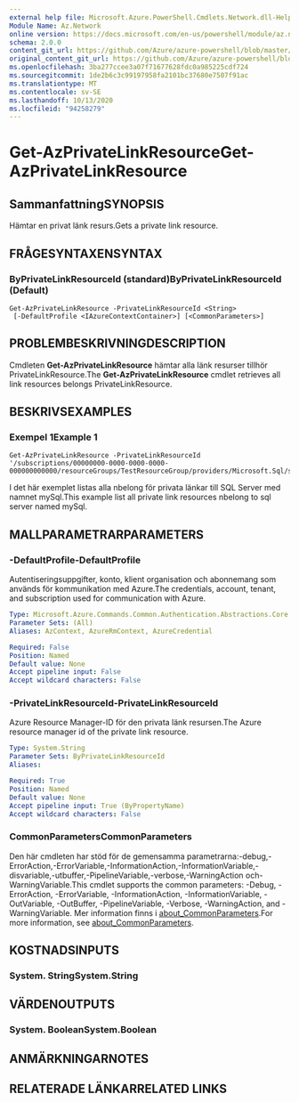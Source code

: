```yaml
---
external help file: Microsoft.Azure.PowerShell.Cmdlets.Network.dll-Help.xml
Module Name: Az.Network
online version: https://docs.microsoft.com/en-us/powershell/module/az.network/get-azprivatelinkresource
schema: 2.0.0
content_git_url: https://github.com/Azure/azure-powershell/blob/master/src/Network/Network/help/Get-AzPrivateLinkResource.md
original_content_git_url: https://github.com/Azure/azure-powershell/blob/master/src/Network/Network/help/Get-AzPrivateLinkResource.md
ms.openlocfilehash: 3ba277ccee3a07f71677628fdc0a985225cdf724
ms.sourcegitcommit: 1de2b6c3c99197958fa2101bc37680e7507f91ac
ms.translationtype: MT
ms.contentlocale: sv-SE
ms.lasthandoff: 10/13/2020
ms.locfileid: "94258279"
---
```

# <span data-ttu-id="067cb-101">Get-AzPrivateLinkResource</span><span class="sxs-lookup"><span data-stu-id="067cb-101">Get-AzPrivateLinkResource</span></span>

## <span data-ttu-id="067cb-102">Sammanfattning</span><span class="sxs-lookup"><span data-stu-id="067cb-102">SYNOPSIS</span></span>
<span data-ttu-id="067cb-103">Hämtar en privat länk resurs.</span><span class="sxs-lookup"><span data-stu-id="067cb-103">Gets a private link resource.</span></span>

## <span data-ttu-id="067cb-104">FRÅGESYNTAXEN</span><span class="sxs-lookup"><span data-stu-id="067cb-104">SYNTAX</span></span>

### <span data-ttu-id="067cb-105">ByPrivateLinkResourceId (standard)</span><span class="sxs-lookup"><span data-stu-id="067cb-105">ByPrivateLinkResourceId (Default)</span></span>
```
Get-AzPrivateLinkResource -PrivateLinkResourceId <String>
 [-DefaultProfile <IAzureContextContainer>] [<CommonParameters>]
```

## <span data-ttu-id="067cb-106">PROBLEMBESKRIVNING</span><span class="sxs-lookup"><span data-stu-id="067cb-106">DESCRIPTION</span></span>
<span data-ttu-id="067cb-107">Cmdleten **Get-AzPrivateLinkResource** hämtar alla länk resurser tillhör PrivateLinkResource.</span><span class="sxs-lookup"><span data-stu-id="067cb-107">The **Get-AzPrivateLinkResource** cmdlet retrieves all link resources belongs PrivateLinkResource.</span></span>

## <span data-ttu-id="067cb-108">BESKRIVS</span><span class="sxs-lookup"><span data-stu-id="067cb-108">EXAMPLES</span></span>

### <span data-ttu-id="067cb-109">Exempel 1</span><span class="sxs-lookup"><span data-stu-id="067cb-109">Example 1</span></span>
```
Get-AzPrivateLinkResource -PrivateLinkResourceId '/subscriptions/00000000-0000-0000-0000-000000000000/resourceGroups/TestResourceGroup/providers/Microsoft.Sql/servers/mySql'
```

<span data-ttu-id="067cb-110">I det här exemplet listas alla nbelong för privata länkar till SQL Server med namnet mySql.</span><span class="sxs-lookup"><span data-stu-id="067cb-110">This example list all private link resources nbelong to sql server named mySql.</span></span>

## <span data-ttu-id="067cb-111">MALLPARAMETRAR</span><span class="sxs-lookup"><span data-stu-id="067cb-111">PARAMETERS</span></span>

### <span data-ttu-id="067cb-112">-DefaultProfile</span><span class="sxs-lookup"><span data-stu-id="067cb-112">-DefaultProfile</span></span>
<span data-ttu-id="067cb-113">Autentiseringsuppgifter, konto, klient organisation och abonnemang som används för kommunikation med Azure.</span><span class="sxs-lookup"><span data-stu-id="067cb-113">The credentials, account, tenant, and subscription used for communication with Azure.</span></span>

```yaml
Type: Microsoft.Azure.Commands.Common.Authentication.Abstractions.Core.IAzureContextContainer
Parameter Sets: (All)
Aliases: AzContext, AzureRmContext, AzureCredential

Required: False
Position: Named
Default value: None
Accept pipeline input: False
Accept wildcard characters: False
```

### <span data-ttu-id="067cb-114">-PrivateLinkResourceId</span><span class="sxs-lookup"><span data-stu-id="067cb-114">-PrivateLinkResourceId</span></span>
<span data-ttu-id="067cb-115">Azure Resource Manager-ID för den privata länk resursen.</span><span class="sxs-lookup"><span data-stu-id="067cb-115">The Azure resource manager id of the private link resource.</span></span>

```yaml
Type: System.String
Parameter Sets: ByPrivateLinkResourceId
Aliases:

Required: True
Position: Named
Default value: None
Accept pipeline input: True (ByPropertyName)
Accept wildcard characters: False
```

### <span data-ttu-id="067cb-116">CommonParameters</span><span class="sxs-lookup"><span data-stu-id="067cb-116">CommonParameters</span></span>
<span data-ttu-id="067cb-117">Den här cmdleten har stöd för de gemensamma parametrarna:-debug,-ErrorAction,-ErrorVariable,-InformationAction,-InformationVariable,-disvariable,-utbuffer,-PipelineVariable,-verbose,-WarningAction och-WarningVariable.</span><span class="sxs-lookup"><span data-stu-id="067cb-117">This cmdlet supports the common parameters: -Debug, -ErrorAction, -ErrorVariable, -InformationAction, -InformationVariable, -OutVariable, -OutBuffer, -PipelineVariable, -Verbose, -WarningAction, and -WarningVariable.</span></span> <span data-ttu-id="067cb-118">Mer information finns i [about_CommonParameters](http://go.microsoft.com/fwlink/?LinkID=113216).</span><span class="sxs-lookup"><span data-stu-id="067cb-118">For more information, see [about_CommonParameters](http://go.microsoft.com/fwlink/?LinkID=113216).</span></span>

## <span data-ttu-id="067cb-119">KOSTNADS</span><span class="sxs-lookup"><span data-stu-id="067cb-119">INPUTS</span></span>

### <span data-ttu-id="067cb-120">System. String</span><span class="sxs-lookup"><span data-stu-id="067cb-120">System.String</span></span>

## <span data-ttu-id="067cb-121">VÄRDEN</span><span class="sxs-lookup"><span data-stu-id="067cb-121">OUTPUTS</span></span>

### <span data-ttu-id="067cb-122">System. Boolean</span><span class="sxs-lookup"><span data-stu-id="067cb-122">System.Boolean</span></span>

## <span data-ttu-id="067cb-123">ANMÄRKNINGAR</span><span class="sxs-lookup"><span data-stu-id="067cb-123">NOTES</span></span>

## <span data-ttu-id="067cb-124">RELATERADE LÄNKAR</span><span class="sxs-lookup"><span data-stu-id="067cb-124">RELATED LINKS</span></span>
